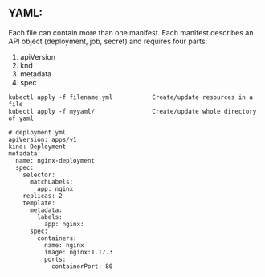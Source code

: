 ## YAML:
Each file can contain more than one manifest. Each manifest describes an API object (deployment, job, secret) and requires four parts:
1) apiVersion
2) knd
3) metadata
4) spec

```
kubectl apply -f filename.yml           Create/update resources in a file
kubectl apply -f myyaml/                Create/update whole directory of yaml

```

```
# deployment.yml
apiVersion: apps/v1
kind: Deployment
metadata:
  name: nginx-deployment
  spec:
    selector:
      matchLabels:
        app: nginx
    replicas: 2
    template:
      metadata:
        labels:
          app: nginx:
      spec:
        containers:
          name: nginx
          image: nginx:1.17.3
          ports:
            containerPort: 80
```
